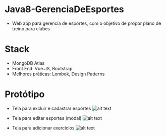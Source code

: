 # Java8-GerenciaDeEsportes

- Web app para gerencia de esportes, com o objetivo de propor plano de treino para clubes

# Stack

- MongoDB Atlas
- Front End: Vue.JS, Bootstrap
- Melhores práticas: Lombok, Design Patterns

# Protótipo
- Tela para excluir e cadastrar esportes
![alt text](https://github.com/hugogcorrea/Api-Gerencia-Esportes-Java-8/blob/master/prot%C3%B3tipo/CRUD_Esportes.png)

- Tela para editar esportes (modal)
![alt text](https://github.com/hugogcorrea/Api-Gerencia-Esportes-Java-8/blob/master/prot%C3%B3tipo/Edit_esporte.png)

- Tela para adicionar exercícios
![alt text](https://github.com/hugogcorrea/Api-Gerencia-Esportes-Java-8/blob/master/prot%C3%B3tipo/Adc_Exercicio.png)

